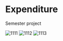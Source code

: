 # Expenditure
 Semester project

![1111](https://user-images.githubusercontent.com/92102583/143768686-8b338644-ee73-4a61-9412-9117cdec54dd.jpg)
![1112](https://user-images.githubusercontent.com/92102583/143768689-98ea486c-6e47-4734-8cd6-8f15dc84a699.jpg)
![1113](https://user-images.githubusercontent.com/92102583/143768690-ae5ff73f-a2f6-4572-bcac-ce09929c20be.jpg)
